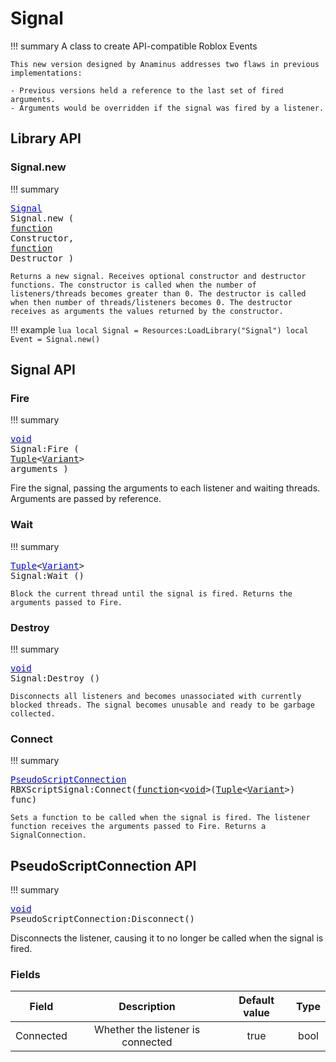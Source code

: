 # Signal

!!! summary
	A class to create API-compatible Roblox Events

	This new version designed by Anaminus addresses two flaws in previous implementations:

	- Previous versions held a reference to the last set of fired arguments.
	- Arguments would be overridden if the signal was fired by a listener.

## Library API

### Signal.new

!!! summary
	<pre><a href="https://github.com/RoStrap/Events/blob/master/Signal.lua" title="Signal"><span style="color:blue;">Signal</span></a> Signal.new (
		<a href="http://wiki.roblox.com/index.php?title=API:Type/function" class="mw-redirect" title="API:Type/function"><span>function</span></a> Constructor,
		<a href="http://wiki.roblox.com/index.php?title=API:Type/function" class="mw-redirect" title="API:Type/function"><span>function</span></a> Destructor
	)</pre>

	Returns a new signal. Receives optional constructor and destructor functions. The constructor is called when the number of listeners/threads becomes greater than 0. The destructor is called when then number of threads/listeners becomes 0. The destructor	receives as arguments the values returned by the constructor.

!!! example
	```lua
	local Signal = Resources:LoadLibrary("Signal")
	local Event = Signal.new()
	```

## Signal API

### Fire

!!! summary
	<pre><a href="http://wiki.roblox.com/index.php?title=API:Type/void" title="API:Type/void"><span style="color:blue;">void</span></a> Signal:Fire (
		<a href="http://wiki.roblox.com/index.php?title=API:Tuple" class="mw-redirect" title="API:Tuple"><span>Tuple</span></a>&lt;<a href="http://wiki.roblox.com/index.php?title=API:Variant" title="API:Variant"><span>Variant</span></a>&gt; arguments
	)</pre>
	Fire the signal, passing the arguments to each listener and waiting	threads. Arguments are passed by reference.

### Wait

!!! summary
	<pre><a href="http://wiki.roblox.com/index.php?title=API:Tuple" class="mw-redirect" title="API:Tuple"><span style="color:blue;">Tuple</span></a>&lt;<a href="http://wiki.roblox.com/index.php?title=API:Variant" title="API:Variant"><span style="color:blue;">Variant</span></a>&gt; Signal:Wait ()</pre>

	Block the current thread until the signal is fired. Returns the arguments passed to Fire.

### Destroy

!!! summary
	<pre><a href="http://wiki.roblox.com/index.php?title=API:Type/void" title="API:Type/void"><span style="color:blue;">void</span></a> Signal:Destroy ()</pre>

	Disconnects all listeners and becomes unassociated with currently blocked threads. The signal becomes unusable and ready to be garbage collected.

### Connect

!!! summary
	<pre><a href="http://wiki.roblox.com/index.php?title=API:RBXScriptConnection" class="mw-redirect" title="API:RBXScriptConnection"><span style="color:blue;">PseudoScriptConnection</span></a> RBXScriptSignal:Connect(<a href="http://wiki.roblox.com/index.php?title=API:Type/function" class="mw-redirect" title="API:Type/function"><span>function</span></a>&lt;<a href="http://wiki.roblox.com/index.php?title=API:Type/void" title="API:Type/void"><span>void</span></a>&gt;(<a href="http://wiki.roblox.com/index.php?title=API:Tuple" class="mw-redirect" title="API:Tuple"><span>Tuple</span></a>&lt;<a href="http://wiki.roblox.com/index.php?title=API:Variant" title="API:Variant"><span>Variant</span></a>&gt;) func)</pre>

	Sets a function to be called when the signal is fired. The listener function receives the arguments passed to Fire. Returns a SignalConnection.

## PseudoScriptConnection API

!!! summary
	<pre><a href="http://wiki.roblox.com/index.php?title=API:Type/void" title="API:Type/void"><span style="color:blue;">void</span></a> PseudoScriptConnection:Disconnect()</pre>
	Disconnects the listener, causing it to no longer be called when the signal is fired.

### Fields
|Field|Description|Default value|Type|
|:-:|:-:|:-:|:-:|
|Connected|Whether the listener is connected|true|bool|
